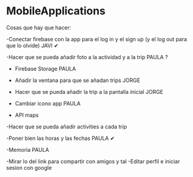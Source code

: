 # MobileApplications

Cosas que hay que hacer:


  -Conectar firebase con la app para el log in y el sign up  (y el log out para que lo olvide) JAVI ✔
  
  -Hacer que se pueda añadir foto a la actividad y a la trip PAULA ?
   
  - Firebase Storage PAULA
   
  - Añadir la ventana para que se añadan trips JORGE
  - Hacer que se pueda añadir la trip a la pantalla inicial JORGE
  
  - Cambiar icono app PAULA
  
  - API maps
  
  -Hacer que se pueda añadir activities a cada trip 
  
  -Poner bien las horas y las fechas PAULA ✔
  
  -Memoria PAULA
  
  -Mirar lo del link para compartir con amigos y tal
  -Editar perfil e iniciar sesion con google
